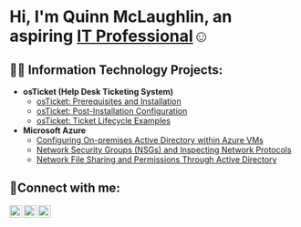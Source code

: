 <h1>Hi, I'm Quinn McLaughlin, an aspiring <a href="https://www.linkedin.com/in/quinn-mclaughlin-450b98258/">IT Professional</a>☺</h1>

<h2>👨‍💻 Information Technology Projects:</h2>

- <b>osTicket (Help Desk Ticketing System)</b>
  - [osTicket: Prerequisites and Installation](https://github.com/quinnmclaughlin42/osticket-prereqs)
  - [osTicket: Post-Installation Configuration](https://github.com/quinnmclaughlin42/post-install-config)
  - [osTicket: Ticket Lifecycle Examples](https://github.com/quinnmclaughlin42/ticket-lifecycle)
- <b>Microsoft Azure</b>
  - [Configuring On-premises Active Directory within Azure VMs](https://github.com/quinnmclaughlin42/configure-ad)
  - [Network Security Groups (NSGs) and Inspecting Network Protocols](https://github.com/quinnmclaughlin42/azure-network-protocols)
  - [Network File Sharing and Permissions Through Active Directory](https://github.com/quinnmclaughlin42/ad-fileshare-permissions)
<h2>🤳Connect with me:</h2>

[<img align="left" alt="Quinn | Twitter" width="22px" src="https://cdn.jsdelivr.net/npm/simple-icons@v3/icons/twitter.svg" />][twitter]
[<img align="left" alt="Quinn | LinkedIn" width="22px" src="https://cdn.jsdelivr.net/npm/simple-icons@v3/icons/linkedin.svg" />][linkedin]
[<img align="left" alt="Quinn | Instagram" width="22px" src="https://cdn.jsdelivr.net/npm/simple-icons@v3/icons/instagram.svg" />][instagram]

[Twitter]: https://x.com/qu1nntessent1aI
[instagram]: https://www.instagram.com/qmclh.42/
[linkedin]: https://www.linkedin.com/in/quinn-mclaughlin-450b98258/
